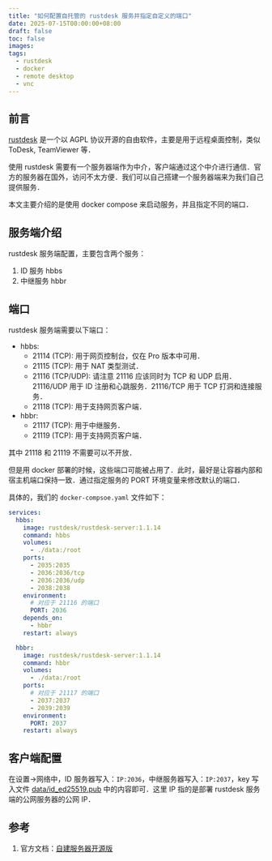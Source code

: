 ```yaml
---
title: "如何配置自托管的 rustdesk 服务并指定自定义的端口"
date: 2025-07-15T00:00:00+08:00
draft: false
toc: false
images:
tags:
  - rustdesk
  - docker
  - remote desktop
  - vnc
---
```


## 前言

[rustdesk](https://github.com/rustdesk/rustdesk) 是一个以 AGPL 协议开源的自由软件，主要是用于远程桌面控制，类似 ToDesk, TeamViewer 等．

使用 rustdesk 需要有一个服务器端作为中介，客户端通过这个中介进行通信．官方的服务器在国外，访问不太方便．我们可以自己搭建一个服务器端来为我们自己提供服务．

本文主要介绍的是使用 docker compose 来启动服务，并且指定不同的端口．

## 服务端介绍

rustdesk 服务端配置，主要包含两个服务：

1. ID 服务 hbbs
2. 中继服务 hbbr

## 端口

rustdesk 服务端需要以下端口：

- hbbs:
  - 21114 (TCP): 用于网页控制台，仅在 Pro 版本中可用．
  - 21115 (TCP): 用于 NAT 类型测试．
  - 21116 (TCP/UDP): 请注意 21116 应该同时为 TCP 和 UDP 启用． 21116/UDP 用于 ID 注册和心跳服务．21116/TCP 用于 TCP 打洞和连接服务．
  - 21118 (TCP): 用于支持网页客户端．
- hbbr:
  - 21117 (TCP): 用于中继服务．
  - 21119 (TCP): 用于支持网页客户端．

其中 21118 和 21119 不需要可以不开放．

但是用 docker 部署的时候，这些端口可能被占用了．此时，最好是让容器内部和宿主机端口保持一致．通过指定服务的 PORT 环境变量来修改默认的端口．

具体的，我们的 `docker-compsoe.yaml` 文件如下：

```yaml
services:
  hbbs:
    image: rustdesk/rustdesk-server:1.1.14
    command: hbbs
    volumes:
      - ./data:/root
    ports:
      - 2035:2035
      - 2036:2036/tcp
      - 2036:2036/udp
      - 2038:2038
    environment:
      # 对应于 21116 的端口
      PORT: 2036
    depends_on:
      - hbbr
    restart: always

  hbbr:
    image: rustdesk/rustdesk-server:1.1.14
    command: hbbr
    volumes:
      - ./data:/root
    ports:
      # 对应于 21117 的端口
      - 2037:2037
      - 2039:2039
    environment:
      PORT: 2037
    restart: always
```

## 客户端配置

在设置->网络中，ID 服务器写入：`IP:2036`，中继服务器写入：`IP:2037`，key 写入文件 [data/id_ed25519.pub](data/id_ed25519.pub) 中的内容即可．这里 IP 指的是部署 rustdesk 服务端的公网服务器的公网 IP．

## 参考

1. 官方文档：[自建服务器开源版](https://rustdesk.com/docs/zh-cn/self-host/rustdesk-server-oss)
